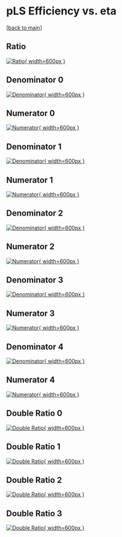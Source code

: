 # pLS Efficiency vs. eta

[[back to main](./)]



## Ratio

[![Ratio](../mtv/var/pLS_xtr_11_-1_eff_eta.png){ width=600px }](../mtv/var/pLS_xtr_11_-1_eff_eta.pdf)

## Denominator 0

[![Denominator](../mtv/den/pLS_xtr_11_-1_eff_eta_den0.png){ width=600px }](../mtv/den/pLS_xtr_11_-1_eff_eta_den0.pdf)

## Numerator 0

[![Numerator](../mtv/num/pLS_xtr_11_-1_eff_eta_num0.png){ width=600px }](../mtv/num/pLS_xtr_11_-1_eff_eta_num0.pdf)

## Denominator 1

[![Denominator](../mtv/den/pLS_xtr_11_-1_eff_eta_den1.png){ width=600px }](../mtv/den/pLS_xtr_11_-1_eff_eta_den1.pdf)

## Numerator 1

[![Numerator](../mtv/num/pLS_xtr_11_-1_eff_eta_num1.png){ width=600px }](../mtv/num/pLS_xtr_11_-1_eff_eta_num1.pdf)

## Denominator 2

[![Denominator](../mtv/den/pLS_xtr_11_-1_eff_eta_den2.png){ width=600px }](../mtv/den/pLS_xtr_11_-1_eff_eta_den2.pdf)

## Numerator 2

[![Numerator](../mtv/num/pLS_xtr_11_-1_eff_eta_num2.png){ width=600px }](../mtv/num/pLS_xtr_11_-1_eff_eta_num2.pdf)

## Denominator 3

[![Denominator](../mtv/den/pLS_xtr_11_-1_eff_eta_den3.png){ width=600px }](../mtv/den/pLS_xtr_11_-1_eff_eta_den3.pdf)

## Numerator 3

[![Numerator](../mtv/num/pLS_xtr_11_-1_eff_eta_num3.png){ width=600px }](../mtv/num/pLS_xtr_11_-1_eff_eta_num3.pdf)

## Denominator 4

[![Denominator](../mtv/den/pLS_xtr_11_-1_eff_eta_den4.png){ width=600px }](../mtv/den/pLS_xtr_11_-1_eff_eta_den4.pdf)

## Numerator 4

[![Numerator](../mtv/num/pLS_xtr_11_-1_eff_eta_num4.png){ width=600px }](../mtv/num/pLS_xtr_11_-1_eff_eta_num4.pdf)

## Double Ratio 0

[![Double Ratio](../mtv/ratio/pLS_xtr_11_-1_eff_eta_ratio0.png){ width=600px }](../mtv/ratio/pLS_xtr_11_-1_eff_eta_ratio0.pdf)

## Double Ratio 1

[![Double Ratio](../mtv/ratio/pLS_xtr_11_-1_eff_eta_ratio1.png){ width=600px }](../mtv/ratio/pLS_xtr_11_-1_eff_eta_ratio1.pdf)

## Double Ratio 2

[![Double Ratio](../mtv/ratio/pLS_xtr_11_-1_eff_eta_ratio2.png){ width=600px }](../mtv/ratio/pLS_xtr_11_-1_eff_eta_ratio2.pdf)

## Double Ratio 3

[![Double Ratio](../mtv/ratio/pLS_xtr_11_-1_eff_eta_ratio3.png){ width=600px }](../mtv/ratio/pLS_xtr_11_-1_eff_eta_ratio3.pdf)

